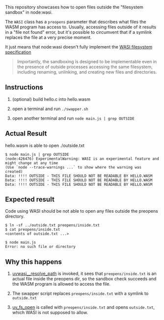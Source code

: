 This repository showcases how to open files outside the "filesystem sandbox" in node:wasi.

The `WASI` class has a `preopens` parameter that describes what files the WASM program has access to. Usually, accessing files outside of it results in a "file not found" error, but it's possible to circumvent that if a symlink replaces the file at a very precise moment.

It just means that node:wasi doesn't fully implement the [WASI filesystem specification](https://github.com/WebAssembly/wasi-filesystem/blob/main/path-resolution.md)

> Importantly, the sandboxing is designed to be implementable even in the presence of outside processes accessing the same filesystem, including renaming, unlinking, and creating new files and directories.

## Instructions

1. (optional) build hello.c into hello.wasm

2. open a terminal and run `./swapper.sh`

3. open another terminal and run `node main.js | grep OUTSIDE`

## Actual Result

hello.wasm is able to open ./outside.txt

```
$ node main.js | grep OUTSIDE
(node:426476) ExperimentalWarning: WASI is an experimental feature and might change at any time
(Use `node --trace-warnings ...` to show where the warning was created)
Data: !!!! OUTSIDE - THIS FILE SHOULD NOT BE READABLE BY HELLO.WASM
Data: !!!! OUTSIDE - THIS FILE SHOULD NOT BE READABLE BY HELLO.WASM
Data: !!!! OUTSIDE - THIS FILE SHOULD NOT BE READABLE BY HELLO.WASM
```

## Expected result

Code using WASI should be not able to open any files outside the preopens directory.

```
$ ln -sf ../outside.txt preopens/inside.txt
$ cat preopens/inside.txt
<contents of outside.txt ...>

$ node main.js
Error: no such file or directory
```

## Why this happens

1. [uvwasi__resolve_path](https://github.com/nodejs/uvwasi/blob/main/src/uvwasi.c#L2082C9-L2082C29) is invoked, it sees that `preopens/inside.txt` is an actual file inside the preopens dir, so the sandbox check succeeds and the WASM program is allowed to access the file.

2. The swapper script replaces `preopens/inside.txt` with a symlink to `outside.txt`

3. [uv_fs_open](https://github.com/nodejs/uvwasi/blob/main/src/uvwasi.c#L2093C7-L2093C17) is called with `preopens/inside.txt` and opens `outside.txt`, which WASI is not supposed to allow.
